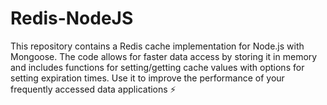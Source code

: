 # Redis-NodeJS
This repository contains a Redis cache implementation for Node.js with Mongoose. The code allows for faster data access by storing it in memory and includes functions for setting/getting cache values with options for setting expiration times. Use it to improve the performance of your frequently accessed data applications ⚡
